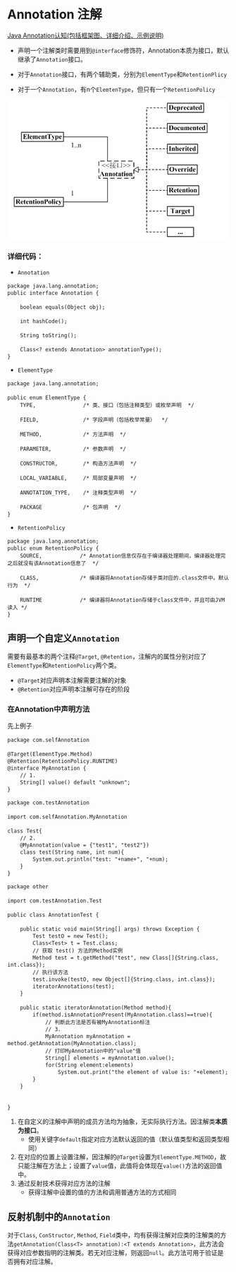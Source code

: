 # Annotation 注解 
[Java Annotation认知(包括框架图、详细介绍、示例说明)](https://www.cnblogs.com/skywang12345/p/3344137.html)
- 声明一个注解类时需要用到`@interface`修饰符，Annotation本质为接口，默认继承了`Annotation`接口。

- 对于`Annotation`接口，有两个辅助类，分别为`ElementType`和`RetentionPlicy`

- 对于一个`Annotation`，有n个`ElemtenType`，但只有一个`RetentionPolicy`

![关系图](../.local/static/2019/4/3/1557914268720.1557914268825.png)

### 详细代码：
- `Annotation`
```
package java.lang.annotation;
public interface Annotation {

    boolean equals(Object obj);

    int hashCode();

    String toString();

    Class<? extends Annotation> annotationType();
}
```
- `ElementType`
```
package java.lang.annotation;

public enum ElementType {
    TYPE,               /* 类、接口（包括注释类型）或枚举声明  */

    FIELD,              /* 字段声明（包括枚举常量）  */

    METHOD,             /* 方法声明  */

    PARAMETER,          /* 参数声明  */

    CONSTRUCTOR,        /* 构造方法声明  */

    LOCAL_VARIABLE,     /* 局部变量声明  */

    ANNOTATION_TYPE,    /* 注释类型声明  */

    PACKAGE             /* 包声明  */
}
```
- `RetentionPolicy`
```
package java.lang.annotation;
public enum RetentionPolicy {
    SOURCE,            /* Annotation信息仅存在于编译器处理期间，编译器处理完之后就没有该Annotation信息了  */

    CLASS,             /* 编译器将Annotation存储于类对应的.class文件中。默认行为  */

    RUNTIME            /* 编译器将Annotation存储于class文件中，并且可由JVM读入 */
}
```
## 声明一个自定义`Annotation`
需要有最基本的两个注释`@Target`, `@Retention`，注解内的属性分别对应了`ElementType`和`RetentionPolicy`两个类。
- `@Target`对应声明本注解需要注解的对象
- `@Retention`对应声明本注解可存在的阶段

### 在Annotation中声明方法
先上例子
```
package com.selfAnnotation

@Target(ElementType.Method)
@Retention(RetentionPolicy.RUNTIME)
@interface MyAnnotation {
    // 1.
    String[] value() default "unknown";
}
```
```
package com.testAnnotation

import com.selfAnnotation.MyAnnotation

class Test{
    // 2.
    @MyAnnotation(value = {"test1", "test2"})
    class test(String name, int num){
        System.out.println("test: "+name+", "+num);
    }
}
```
```
package other

import com.testAnnotation.Test

public class AnnotationTest {

    public static void main(String[] args) throws Exception {
        Test testO = new Test();
        Class<Test> t = Test.class;
        // 获取 test() 方法的Method实例
        Method test = t.getMethod("test", new Class[]{String.class, int.class});
        // 执行该方法
        test.invoke(testO, new Object[]{String.class, int.class});        
        iteratorAnnotations(test);
    }

    public static iteratorAnnotation(Method method){
        if(method.isAnnotationPresent(MyAnnotation.class)==true){
            // 判断此方法是否有被MyAnnotation标注
            // 3.
            MyAnnotation myAnnotation = method.getAnnotation(MyAnnotation.class);
            // 打印MyAnnotation中的"value"值
            String[] elements = myAnnotation.value();
            for(String element:elements)
                System.out.print("the element of value is: "+element);
        }
    }
    
    
}
```
1. 在自定义的注解中声明的成员方法均为抽象，无实际执行方法。因注解类**本质为接口**。
	- 使用关键字`default`指定对应方法默认返回的值（默认值类型和返回类型相同）
2. 在对应的位置上设置注解，因注解的`@Target`设置为`ElementType.METHOD`，故只能注解在方法上；设置了`value`值，此值将会体现在`value()`方法的返回值中。
3. 通过反射技术获得对应方法的注解
	- 获得注解中设置的值的方法和调用普通方法的方式相同


## 反射机制中的`Annotation`
对于`Class`, `ConStructor`, `Method`, `Field`类中，均有获得注解对应类的注解类的方法`getAnnotation(Class<T> annotation):<T extends Annotation>`，此方法会获得对应参数指明的注解类。若无对应注解，则返回`null`。此方法可用于验证是否拥有对应注解。